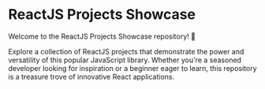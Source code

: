 # ReactJS Projects Showcase
Welcome to the ReactJS Projects Showcase repository! 🚀

Explore a collection of ReactJS projects that demonstrate the power and versatility of this popular JavaScript library. Whether you're a seasoned developer looking for inspiration or a beginner eager to learn, this repository is a treasure trove of innovative React applications.
